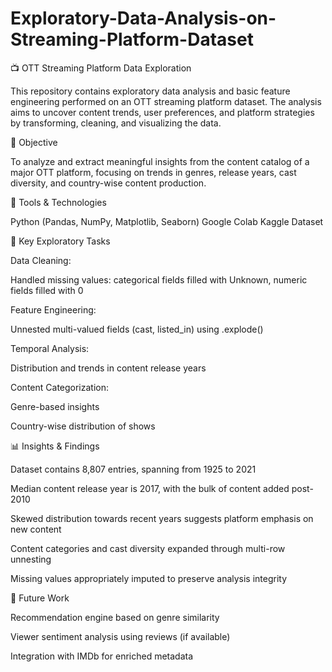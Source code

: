 # Exploratory-Data-Analysis-on-Streaming-Platform-Dataset

📺 OTT Streaming Platform Data Exploration

This repository contains exploratory data analysis and basic feature engineering performed on an OTT streaming platform dataset. The analysis aims to uncover content trends, user preferences, and platform strategies by transforming, cleaning, and visualizing the data.


📌 Objective

To analyze and extract meaningful insights from the content catalog of a major OTT platform, focusing on trends in genres, release years, cast diversity, and country-wise content production.

🧰 Tools & Technologies

Python (Pandas, NumPy, Matplotlib, Seaborn)
Google Colab
Kaggle Dataset

🧪 Key Exploratory Tasks

Data Cleaning:

Handled missing values: categorical fields filled with Unknown, numeric fields filled with 0

Feature Engineering:

Unnested multi-valued fields (cast, listed_in) using .explode()

Temporal Analysis:

Distribution and trends in content release years

Content Categorization:

Genre-based insights

Country-wise distribution of shows

📊 Insights & Findings

Dataset contains 8,807 entries, spanning from 1925 to 2021

Median content release year is 2017, with the bulk of content added post-2010

Skewed distribution towards recent years suggests platform emphasis on new content

Content categories and cast diversity expanded through multi-row unnesting

Missing values appropriately imputed to preserve analysis integrity

📌 Future Work

Recommendation engine based on genre similarity

Viewer sentiment analysis using reviews (if available)

Integration with IMDb for enriched metadata

